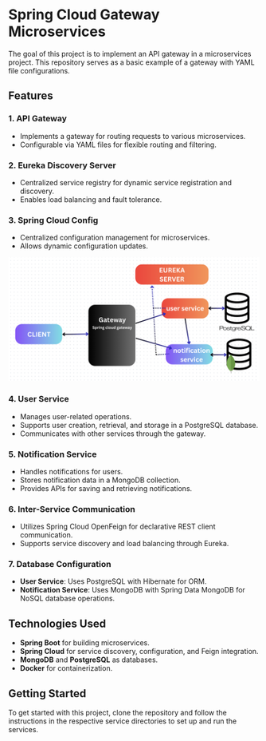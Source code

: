 # Spring Cloud Gateway Microservices

The goal of this project is to implement an API gateway in a microservices project. This repository serves as a basic
example of a gateway with YAML file configurations.

## Features

### 1. API Gateway

- Implements a gateway for routing requests to various microservices.
- Configurable via YAML files for flexible routing and filtering.

### 2. Eureka Discovery Server

- Centralized service registry for dynamic service registration and discovery.
- Enables load balancing and fault tolerance.

### 3. Spring Cloud Config

- Centralized configuration management for microservices.
- Allows dynamic configuration updates.

![Description of the image](img/diagram.png)

### 4. User Service

- Manages user-related operations.
- Supports user creation, retrieval, and storage in a PostgreSQL database.
- Communicates with other services through the gateway.

### 5. Notification Service

- Handles notifications for users.
- Stores notification data in a MongoDB collection.
- Provides APIs for saving and retrieving notifications.

### 6. Inter-Service Communication

- Utilizes Spring Cloud OpenFeign for declarative REST client communication.
- Supports service discovery and load balancing through Eureka.

### 7. Database Configuration

- **User Service**: Uses PostgreSQL with Hibernate for ORM.
- **Notification Service**: Uses MongoDB with Spring Data MongoDB for NoSQL database operations.

## Technologies Used

- **Spring Boot** for building microservices.
- **Spring Cloud** for service discovery, configuration, and Feign integration.
- **MongoDB** and **PostgreSQL** as databases.
- **Docker** for containerization.

## Getting Started

To get started with this project, clone the repository and follow the instructions in the respective service directories
to set up and run the services.
